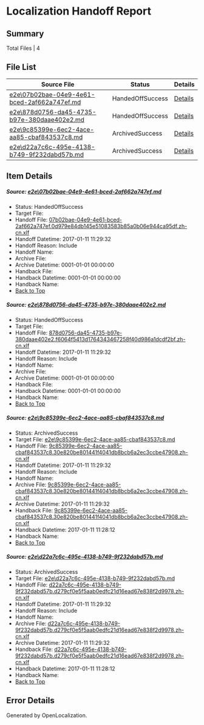 # <a name='report-top'></a> Localization Handoff Report

## Summary
 Total Files | 4

## File List
 Source File | Status | Details 
 ----------- | ------ | ------- 
 [e2e\07b02bae-04e9-4e61-bced-2af662a747ef.md](https://github.com/OpenLocalizationTestOrg/ol-test0/blob/6a5db6940574768938ceaed81896ca9dd2d049d5/e2e/07b02bae-04e9-4e61-bced-2af662a747ef.md) | HandedOffSuccess | [Details](#08a20fea4008df84969b9c53148d0e26f070d58b1)
 [e2e\878d0756-da45-4735-b97e-380daae402e2.md](https://github.com/OpenLocalizationTestOrg/ol-test0/blob/91b371b5358b09c348bd7f306e3ae82a979ec5d5/e2e/878d0756-da45-4735-b97e-380daae402e2.md) | HandedOffSuccess | [Details](#a0047a82e6e5ecf6ee9c46e6c7db7f89bffc0cfc5)
 [e2e\9c85399e-6ec2-4ace-aa85-cbaf843537c8.md](https://github.com/OpenLocalizationTestOrg/ol-test0/blob/6a5db6940574768938ceaed81896ca9dd2d049d5/e2e/9c85399e-6ec2-4ace-aa85-cbaf843537c8.md) | ArchivedSuccess | [Details](#7a968a2b0d0f9b40e419260743ba873cbbe36f3c6)
 [e2e\d22a7c6c-495e-4138-b749-9f232dabd57b.md](https://github.com/OpenLocalizationTestOrg/ol-test0/blob/6a5db6940574768938ceaed81896ca9dd2d049d5/e2e/d22a7c6c-495e-4138-b749-9f232dabd57b.md) | ArchivedSuccess | [Details](#451cd43268171c5f30a3bac36dd08afdd3ccf2489)

## Item Details
##### <a name='08a20fea4008df84969b9c53148d0e26f070d58b1'></a> Source: [e2e\07b02bae-04e9-4e61-bced-2af662a747ef.md](https://github.com/OpenLocalizationTestOrg/ol-test0/blob/6a5db6940574768938ceaed81896ca9dd2d049d5/e2e/07b02bae-04e9-4e61-bced-2af662a747ef.md)
* Status: HandedOffSuccess
* Target File: 
* Handoff File: [07b02bae-04e9-4e61-bced-2af662a747ef.0d979e84db145e51083583b85a0b06e944ca95df.zh-cn.xlf](https://github.com/OpenLocalizationTestOrg/ol-test0-handoff/blob/50b1ea482bbb289d7755c88081c11d547fb3cede/ol-handoff/OpenLocalizationTestOrg/ol-test0-zhcn/shujia/mt/07b02bae-04e9-4e61-bced-2af662a747ef.0d979e84db145e51083583b85a0b06e944ca95df.zh-cn.xlf)
* Handoff Datetime: 2017-01-11 11:29:32
* Handoff Reason: Include
* Handoff Name: 
* Archive File: 
* Archive Datetime: 0001-01-01 00:00:00
* Handback File: 
* Handback Datetime: 0001-01-01 00:00:00
* Handback Name: 
* [Back to Top](#report-top)

##### <a name='a0047a82e6e5ecf6ee9c46e6c7db7f89bffc0cfc5'></a> Source: [e2e\878d0756-da45-4735-b97e-380daae402e2.md](https://github.com/OpenLocalizationTestOrg/ol-test0/blob/91b371b5358b09c348bd7f306e3ae82a979ec5d5/e2e/878d0756-da45-4735-b97e-380daae402e2.md)
* Status: HandedOffSuccess
* Target File: 
* Handoff File: [878d0756-da45-4735-b97e-380daae402e2.f6064f5413d1764343467258f40d986a1dcdf2bf.zh-cn.xlf](https://github.com/OpenLocalizationTestOrg/ol-test0-handoff/blob/50b1ea482bbb289d7755c88081c11d547fb3cede/ol-handoff/OpenLocalizationTestOrg/ol-test0-zhcn/shujia/ht/878d0756-da45-4735-b97e-380daae402e2.f6064f5413d1764343467258f40d986a1dcdf2bf.zh-cn.xlf)
* Handoff Datetime: 2017-01-11 11:29:32
* Handoff Reason: Include
* Handoff Name: 
* Archive File: 
* Archive Datetime: 0001-01-01 00:00:00
* Handback File: 
* Handback Datetime: 0001-01-01 00:00:00
* Handback Name: 
* [Back to Top](#report-top)

##### <a name='7a968a2b0d0f9b40e419260743ba873cbbe36f3c6'></a> Source: [e2e\9c85399e-6ec2-4ace-aa85-cbaf843537c8.md](https://github.com/OpenLocalizationTestOrg/ol-test0/blob/6a5db6940574768938ceaed81896ca9dd2d049d5/e2e/9c85399e-6ec2-4ace-aa85-cbaf843537c8.md)
* Status: ArchivedSuccess
* Target File: [e2e\9c85399e-6ec2-4ace-aa85-cbaf843537c8.md](https://github.com/OpenLocalizationTestOrg/ol-test0-zhcn/blob/00115a7b7d632be8520ccf6e5dc3053a3f17a507/e2e/9c85399e-6ec2-4ace-aa85-cbaf843537c8.md)
* Handoff File: [9c85399e-6ec2-4ace-aa85-cbaf843537c8.30e820be801441f4041db8bcb6a2ec3ccbe47908.zh-cn.xlf](https://github.com/OpenLocalizationTestOrg/ol-test0-handoff/blob/50b1ea482bbb289d7755c88081c11d547fb3cede/ol-handoff/OpenLocalizationTestOrg/ol-test0-zhcn/shujia/mt/9c85399e-6ec2-4ace-aa85-cbaf843537c8.30e820be801441f4041db8bcb6a2ec3ccbe47908.zh-cn.xlf)
* Handoff Datetime: 2017-01-11 11:29:32
* Handoff Reason: Include
* Handoff Name: 
* Archive File: [9c85399e-6ec2-4ace-aa85-cbaf843537c8.30e820be801441f4041db8bcb6a2ec3ccbe47908.zh-cn.xlf](https://github.com/OpenLocalizationTestOrg/ol-test0-handoff/blob/33268388dac3ba17e3f62dcf10eef50701c286f3/ol-archive/OpenLocalizationTestOrg/ol-test0-zhcn/shujia/mt/9c85399e-6ec2-4ace-aa85-cbaf843537c8.30e820be801441f4041db8bcb6a2ec3ccbe47908.zh-cn.xlf)
* Archive Datetime: 2017-01-11 11:29:32
* Handback File: [9c85399e-6ec2-4ace-aa85-cbaf843537c8.30e820be801441f4041db8bcb6a2ec3ccbe47908.zh-cn.xlf](https://github.com/OpenLocalizationTestOrg/ol-test0-handback/blob/362feb6eae93f745e213890c2cc083bc6bd4ee7c/ol-handback/OpenLocalizationTestOrg/ol-test0-zhcn/shujia/ht/9c85399e-6ec2-4ace-aa85-cbaf843537c8.30e820be801441f4041db8bcb6a2ec3ccbe47908.zh-cn.xlf)
* Handback Datetime: 2017-01-11 11:28:12
* Handback Name: 
* [Back to Top](#report-top)

##### <a name='451cd43268171c5f30a3bac36dd08afdd3ccf2489'></a> Source: [e2e\d22a7c6c-495e-4138-b749-9f232dabd57b.md](https://github.com/OpenLocalizationTestOrg/ol-test0/blob/6a5db6940574768938ceaed81896ca9dd2d049d5/e2e/d22a7c6c-495e-4138-b749-9f232dabd57b.md)
* Status: ArchivedSuccess
* Target File: [e2e\d22a7c6c-495e-4138-b749-9f232dabd57b.md](https://github.com/OpenLocalizationTestOrg/ol-test0-zhcn/blob/00115a7b7d632be8520ccf6e5dc3053a3f17a507/e2e/d22a7c6c-495e-4138-b749-9f232dabd57b.md)
* Handoff File: [d22a7c6c-495e-4138-b749-9f232dabd57b.d279cf0e5f5aab0edfc21d16ead67e838f2d9978.zh-cn.xlf](https://github.com/OpenLocalizationTestOrg/ol-test0-handoff/blob/50b1ea482bbb289d7755c88081c11d547fb3cede/ol-handoff/OpenLocalizationTestOrg/ol-test0-zhcn/shujia/mt/d22a7c6c-495e-4138-b749-9f232dabd57b.d279cf0e5f5aab0edfc21d16ead67e838f2d9978.zh-cn.xlf)
* Handoff Datetime: 2017-01-11 11:29:32
* Handoff Reason: Include
* Handoff Name: 
* Archive File: [d22a7c6c-495e-4138-b749-9f232dabd57b.d279cf0e5f5aab0edfc21d16ead67e838f2d9978.zh-cn.xlf](https://github.com/OpenLocalizationTestOrg/ol-test0-handoff/blob/33268388dac3ba17e3f62dcf10eef50701c286f3/ol-archive/OpenLocalizationTestOrg/ol-test0-zhcn/shujia/mt/d22a7c6c-495e-4138-b749-9f232dabd57b.d279cf0e5f5aab0edfc21d16ead67e838f2d9978.zh-cn.xlf)
* Archive Datetime: 2017-01-11 11:29:32
* Handback File: [d22a7c6c-495e-4138-b749-9f232dabd57b.d279cf0e5f5aab0edfc21d16ead67e838f2d9978.zh-cn.xlf](https://github.com/OpenLocalizationTestOrg/ol-test0-handback/blob/362feb6eae93f745e213890c2cc083bc6bd4ee7c/ol-handback/OpenLocalizationTestOrg/ol-test0-zhcn/shujia/ht/d22a7c6c-495e-4138-b749-9f232dabd57b.d279cf0e5f5aab0edfc21d16ead67e838f2d9978.zh-cn.xlf)
* Handback Datetime: 2017-01-11 11:28:12
* Handback Name: 
* [Back to Top](#report-top)


## Error Details

Generated by OpenLocalization.
